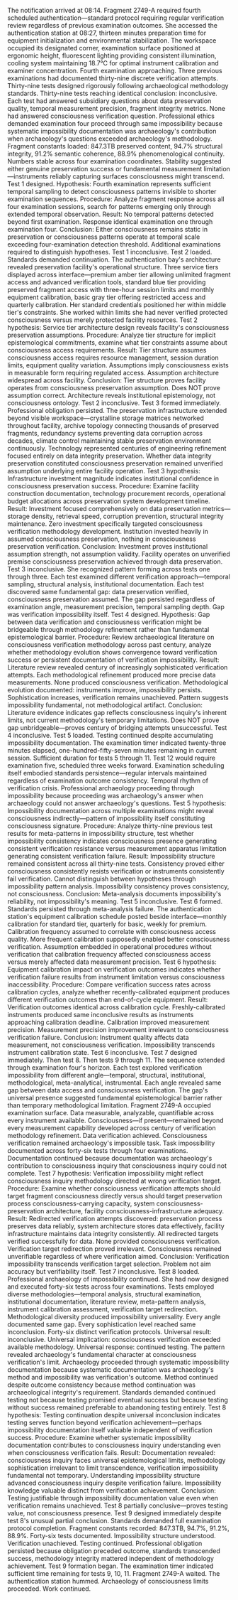 The notification arrived at 08:14. Fragment 2749-A required fourth scheduled authentication—standard protocol requiring regular verification review regardless of previous examination outcomes. She accessed the authentication station at 08:27, thirteen minutes preparation time for equipment initialization and environmental stabilization. The workspace occupied its designated corner, examination surface positioned at ergonomic height, fluorescent lighting providing consistent illumination, cooling system maintaining 18.7°C for optimal instrument calibration and examiner concentration.
Fourth examination approaching. Three previous examinations had documented thirty-nine discrete verification attempts. Thirty-nine tests designed rigorously following archaeological methodology standards. Thirty-nine tests reaching identical conclusion: inconclusive. Each test had answered subsidiary questions about data preservation quality, temporal measurement precision, fragment integrity metrics. None had answered consciousness verification question. Professional ethics demanded examination four proceed through same impossibility because systematic impossibility documentation was archaeology's contribution when archaeology's questions exceeded archaeology's methodology.
Fragment constants loaded: 847.3TB preserved content, 94.7% structural integrity, 91.2% semantic coherence, 88.9% phenomenological continuity. Numbers stable across four examination coordinates. Stability suggested either genuine preservation success or fundamental measurement limitation—instruments reliably capturing surfaces consciousness might transcend.
Test 1 designed. Hypothesis: Fourth examination represents sufficient temporal sampling to detect consciousness patterns invisible to shorter examination sequences. Procedure: Analyze fragment response across all four examination sessions, search for patterns emerging only through extended temporal observation. Result: No temporal patterns detected beyond first examination. Response identical examination one through examination four. Conclusion: Either consciousness remains static in preservation or consciousness patterns operate at temporal scale exceeding four-examination detection threshold. Additional examinations required to distinguish hypotheses. Test 1 inconclusive.
Test 2 loaded. Standards demanded continuation.
The authentication bay's architecture revealed preservation facility's operational structure. Three service tiers displayed across interface—premium amber tier allowing unlimited fragment access and advanced verification tools, standard blue tier providing preserved fragment access with three-hour session limits and monthly equipment calibration, basic gray tier offering restricted access and quarterly calibration. Her standard credentials positioned her within middle tier's constraints. She worked within limits she had never verified protected consciousness versus merely protected facility resources.
Test 2 hypothesis: Service tier architecture design reveals facility's consciousness preservation assumptions. Procedure: Analyze tier structure for implicit epistemological commitments, examine what tier constraints assume about consciousness access requirements. Result: Tier structure assumes consciousness access requires resource management, session duration limits, equipment quality variation. Assumptions imply consciousness exists in measurable form requiring regulated access. Assumption architecture widespread across facility. Conclusion: Tier structure proves facility operates from consciousness preservation assumption. Does NOT prove assumption correct. Architecture reveals institutional epistemology, not consciousness ontology. Test 2 inconclusive.
Test 3 formed immediately. Professional obligation persisted.
The preservation infrastructure extended beyond visible workspace—crystalline storage matrices networked throughout facility, archive topology connecting thousands of preserved fragments, redundancy systems preventing data corruption across decades, climate control maintaining stable preservation environment continuously. Technology represented centuries of engineering refinement focused entirely on data integrity preservation. Whether data integrity preservation constituted consciousness preservation remained unverified assumption underlying entire facility operation.
Test 3 hypothesis: Infrastructure investment magnitude indicates institutional confidence in consciousness preservation success. Procedure: Examine facility construction documentation, technology procurement records, operational budget allocations across preservation system development timeline. Result: Investment focused comprehensively on data preservation metrics—storage density, retrieval speed, corruption prevention, structural integrity maintenance. Zero investment specifically targeted consciousness verification methodology development. Institution invested heavily in assumed consciousness preservation, nothing in consciousness preservation verification. Conclusion: Investment proves institutional assumption strength, not assumption validity. Facility operates on unverified premise consciousness preservation achieved through data preservation. Test 3 inconclusive.
She recognized pattern forming across tests one through three. Each test examined different verification approach—temporal sampling, structural analysis, institutional documentation. Each test discovered same fundamental gap: data preservation verified, consciousness preservation assumed. The gap persisted regardless of examination angle, measurement precision, temporal sampling depth. Gap was verification impossibility itself.
Test 4 designed. Hypothesis: Gap between data verification and consciousness verification might be bridgeable through methodology refinement rather than fundamental epistemological barrier. Procedure: Review archaeological literature on consciousness verification methodology across past century, analyze whether methodology evolution shows convergence toward verification success or persistent documentation of verification impossibility. Result: Literature review revealed century of increasingly sophisticated verification attempts. Each methodological refinement produced more precise data measurements. None produced consciousness verification. Methodological evolution documented: instruments improve, impossibility persists. Sophistication increases, verification remains unachieved. Pattern suggests impossibility fundamental, not methodological artifact. Conclusion: Literature evidence indicates gap reflects consciousness inquiry's inherent limits, not current methodology's temporary limitations. Does NOT prove gap unbridgeable—proves century of bridging attempts unsuccessful. Test 4 inconclusive.
Test 5 loaded. Testing continued despite accumulating impossibility documentation.
The examination timer indicated twenty-three minutes elapsed, one-hundred-fifty-seven minutes remaining in current session. Sufficient duration for tests 5 through 11. Test 12 would require examination five, scheduled three weeks forward. Examination scheduling itself embodied standards persistence—regular intervals maintained regardless of examination outcome consistency. Temporal rhythm of verification crisis. Professional archaeology proceeding through impossibility because proceeding was archaeology's answer when archaeology could not answer archaeology's questions.
Test 5 hypothesis: Impossibility documentation across multiple examinations might reveal consciousness indirectly—pattern of impossibility itself constituting consciousness signature. Procedure: Analyze thirty-nine previous test results for meta-patterns in impossibility structure, test whether impossibility consistency indicates consciousness presence generating consistent verification resistance versus measurement apparatus limitation generating consistent verification failure. Result: Impossibility structure remained consistent across all thirty-nine tests. Consistency proved either consciousness consistently resists verification or instruments consistently fail verification. Cannot distinguish between hypotheses through impossibility pattern analysis. Impossibility consistency proves consistency, not consciousness. Conclusion: Meta-analysis documents impossibility's reliability, not impossibility's meaning. Test 5 inconclusive.
Test 6 formed. Standards persisted through meta-analysis failure.
The authentication station's equipment calibration schedule posted beside interface—monthly calibration for standard tier, quarterly for basic, weekly for premium. Calibration frequency assumed to correlate with consciousness access quality. More frequent calibration supposedly enabled better consciousness verification. Assumption embedded in operational procedures without verification that calibration frequency affected consciousness access versus merely affected data measurement precision.
Test 6 hypothesis: Equipment calibration impact on verification outcomes indicates whether verification failure results from instrument limitation versus consciousness inaccessibility. Procedure: Compare verification success rates across calibration cycles, analyze whether recently-calibrated equipment produces different verification outcomes than end-of-cycle equipment. Result: Verification outcomes identical across calibration cycle. Freshly-calibrated instruments produced same inconclusive results as instruments approaching calibration deadline. Calibration improved measurement precision. Measurement precision improvement irrelevant to consciousness verification failure. Conclusion: Instrument quality affects data measurement, not consciousness verification. Impossibility transcends instrument calibration state. Test 6 inconclusive.
Test 7 designed immediately. Then test 8. Then tests 9 through 11. The sequence extended through examination four's horizon. Each test explored verification impossibility from different angle—temporal, structural, institutional, methodological, meta-analytical, instrumental. Each angle revealed same gap between data access and consciousness verification. The gap's universal presence suggested fundamental epistemological barrier rather than temporary methodological limitation.
Fragment 2749-A occupied examination surface. Data measurable, analyzable, quantifiable across every instrument available. Consciousness—if present—remained beyond every measurement capability developed across century of verification methodology refinement. Data verification achieved. Consciousness verification remained archaeology's impossible task. Task impossibility documented across forty-six tests through four examinations. Documentation continued because documentation was archaeology's contribution to consciousness inquiry that consciousness inquiry could not complete.
Test 7 hypothesis: Verification impossibility might reflect consciousness inquiry methodology directed at wrong verification target. Procedure: Examine whether consciousness verification attempts should target fragment consciousness directly versus should target preservation process consciousness-carrying capacity, system consciousness-preservation architecture, facility consciousness-infrastructure adequacy. Result: Redirected verification attempts discovered: preservation process preserves data reliably, system architecture stores data effectively, facility infrastructure maintains data integrity consistently. All redirected targets verified successfully for data. None provided consciousness verification. Verification target redirection proved irrelevant. Consciousness remained unverifiable regardless of where verification aimed. Conclusion: Verification impossibility transcends verification target selection. Problem not aim accuracy but verifiability itself. Test 7 inconclusive.
Test 8 loaded. Professional archaeology of impossibility continued.
She had now designed and executed forty-six tests across four examinations. Tests employed diverse methodologies—temporal analysis, structural examination, institutional documentation, literature review, meta-pattern analysis, instrument calibration assessment, verification target redirection. Methodological diversity produced impossibility universality. Every angle documented same gap. Every sophistication level reached same inconclusion. Forty-six distinct verification protocols. Universal result: inconclusive. Universal implication: consciousness verification exceeded available methodology. Universal response: continued testing.
The pattern revealed archaeology's fundamental character at consciousness verification's limit. Archaeology proceeded through systematic impossibility documentation because systematic documentation was archaeology's method and impossibility was verification's outcome. Method continued despite outcome consistency because method continuation was archaeological integrity's requirement. Standards demanded continued testing not because testing promised eventual success but because testing without success remained preferable to abandoning testing entirely.
Test 8 hypothesis: Testing continuation despite universal inconclusion indicates testing serves function beyond verification achievement—perhaps impossibility documentation itself valuable independent of verification success. Procedure: Examine whether systematic impossibility documentation contributes to consciousness inquiry understanding even when consciousness verification fails. Result: Documentation revealed: consciousness inquiry faces universal epistemological limits, methodology sophistication irrelevant to limit transcendence, verification impossibility fundamental not temporary. Understanding impossibility structure advanced consciousness inquiry despite verification failure. Impossibility knowledge valuable distinct from verification achievement. Conclusion: Testing justifiable through impossibility documentation value even when verification remains unachieved. Test 8 partially conclusive—proves testing value, not consciousness presence.
Test 9 designed immediately despite test 8's unusual partial conclusion. Standards demanded full examination protocol completion.
Fragment constants recorded: 847.3TB, 94.7%, 91.2%, 88.9%. Forty-six tests documented. Impossibility structure understood. Verification unachieved. Testing continued. Professional obligation persisted because obligation preceded outcome, standards transcended success, methodology integrity mattered independent of methodology achievement.
Test 9 formation began. The examination timer indicated sufficient time remaining for tests 9, 10, 11. Fragment 2749-A waited. The authentication station hummed. Archaeology of consciousness limits proceeded. Work continued.
